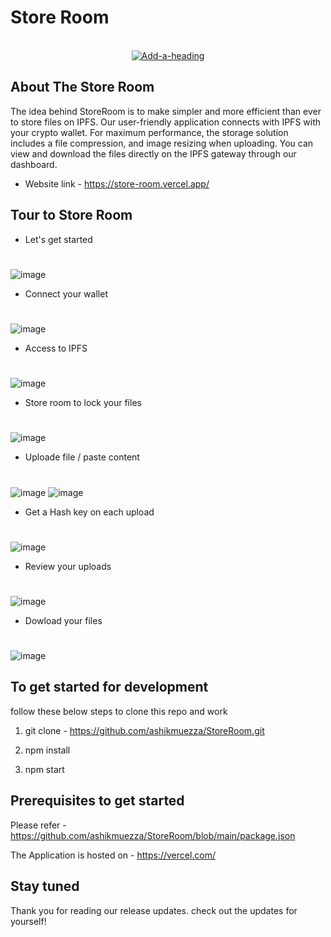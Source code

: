 # Store Room

<!-- PROJECT LOGO -->

<br />
<div align="center">
   <a href="https://ibb.co/c2J0Fwy"><img src="https://cdn.freelogodesign.org/files/426506fa982f46869071ac8d5c45cc26/thumb/logo_200x200.png?v=638043623390000000" alt="Add-a-heading" border="0"></a>
 
</div>

<!-- ABOUT THE PROJECT -->
## About The Store Room

The idea behind StoreRoom is to make simpler and more efficient than ever to store files on IPFS. Our user-friendly application connects with IPFS with your crypto wallet. For maximum performance, the storage solution includes a file compression, and image resizing when uploading. You can view and download the files directly on the IPFS gateway through our dashboard.

* Website link -  https://store-room.vercel.app/
<!-- Tour -->
## Tour to Store Room
* Let's get started 
#
![image](https://user-images.githubusercontent.com/91189264/202678793-ed982c1b-4ba0-4f1e-bdcf-e1f27f9a9e05.png)
          
* Connect your wallet
#
![image](https://user-images.githubusercontent.com/91189264/202680127-2ec90754-df76-4931-a6da-4bccd0d134f8.png)

* Access to IPFS
#
![image](https://user-images.githubusercontent.com/91189264/202680467-203b1a53-3c8a-4d92-85fa-0487ffa0ddb5.png)

* Store room to lock your files
#
![image](https://user-images.githubusercontent.com/91189264/202680705-ef53137b-f1c0-4026-aa17-713c538d08f3.png)

* Uploade file / paste content
#
![image](https://user-images.githubusercontent.com/91189264/202681671-bb396e88-22d2-4830-a116-f4a69c830ee2.png)
![image](https://user-images.githubusercontent.com/91189264/202682193-989a25ec-c9af-4b65-bd26-801415e00226.png)

* Get a Hash key on each upload
#
![image](https://user-images.githubusercontent.com/91189264/202682707-f498a53e-e314-4679-b36a-b863827459c2.png)

* Review your uploads
#
![image](https://user-images.githubusercontent.com/91189264/202683303-eedbcb9b-5a0c-4053-ba2c-ac2e4e462cc7.png)

* Dowload your files
#
![image](https://user-images.githubusercontent.com/91189264/202683644-689ca2f7-bc7e-4b80-ae12-8974bf5c3770.png)


## To get started for development 

follow these below steps to clone this repo and  work 

1) git clone - https://github.com/ashikmuezza/StoreRoom.git

2) npm install

3) npm start

## Prerequisites to get started

Please refer - https://github.com/ashikmuezza/StoreRoom/blob/main/package.json

The Application is hosted on -  https://vercel.com/

## Stay tuned
Thank you for reading our release updates. check out the updates for yourself!


